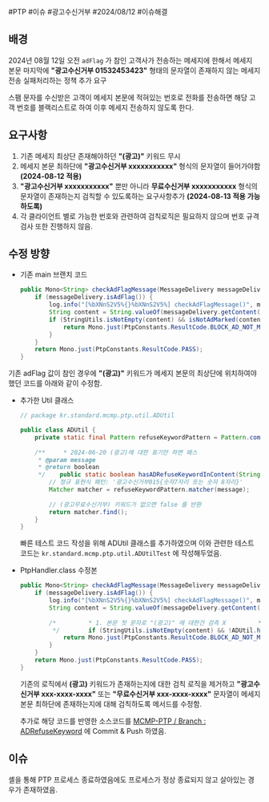 #PTP #이슈 #광고수신거부 #2024/08/12 #이슈해결


## 배경

2024년 08월 12일 오전 `adFlag` 가 참인 고객사가 전송하는 메세지에 한해서 메세지 본문 마지막에 **"광고수신거부 01532453423"** 형태의 문자열이 존재하지 않는  메세지 전송 실패처리하는 정책 추가 요구 

스팸 문자를 수신받은 고객이 메세지 본문에 적혀있는 번호로 전화를 전송하면 해당 고객 번호를 블랙리스트로 하여 이후 메세지 전송하지 않도록 한다.

## 요구사항

1. 기존 메세지 최상단 존재해야하던 **"(광고)"** 키워드 무시
2. 메세지 본문 최하단에 **"광고수신거부 xxxxxxxxxxx"** 형식의 문자열이 들어가야함 **(2024-08-12 적용)**
3. **"광고수신거부 xxxxxxxxxxx"** 뿐만 아니라 **무료수신거부 xxxxxxxxxxx** 형식의 문자열이 존재하는지 검칙할 수 있도록하는 요구사항추가  **(2024-08-13 적용 가능하도록)**
4. 각 클라이언트 별로 가능한 번호와 관련하여 검칙로직은 필요하지 않으며 번호 규격 검사 또한 진행하지 않음.

## 수정 방향

- 기존 main 브랜치 코드
	```java
	public Mono<String> checkAdFlagMessage(MessageDelivery messageDelivery) {  
		if (messageDelivery.isAdFlag()) {  
			log.info("[%bXNnS2V5%{}%bXNnS2V5%] checkAdFlagMessage()", messageDelivery.getUmsMsgId());  
			String content = String.valueOf(messageDelivery.getContent().get("message"));  
			if (StringUtils.isNotEmpty(content) && isNotAdMarked(content)) {  
				return Mono.just(PtpConstants.ResultCode.BLOCK_AD_NOT_MARKED);  
			}  
		}  
		return Mono.just(PtpConstants.ResultCode.PASS);  
	}
	```

기존 adFlag 값이 참인 경우에 **"(광고)"** 키워드가 메세지 본문의 최상단에 위치하여야 했던 코드를 아래와 같이 수정함.

- 추가한 Util 클래스
	```java
	// package kr.standard.mcmp.ptp.util.ADUtil
	
	public class ADUtil {  
	    private static final Pattern refuseKeywordPattern = Pattern.compile("(광고수신거부|무료수신거부)\\s?\\d{9,12}$");
	  
	    /**     * 2024-06-20 (광고)에 대한 표기만 하면 패스  
	     * @param message  
	     * @return boolean  
	     */    public static boolean hasADRefuseKeywordInContent(String message) {  
	        // 정규 표현식 패턴: '광고수신거부015{숫자7자리 또는 숫자 8자리}'  
	        Matcher matcher = refuseKeywordPattern.matcher(message);  
	  
	        // (광고무료수신거부) 키워드가 없으면 false 를 반환  
	        return matcher.find();  
	    }  
	}
	```

	빠른 테스트 코드 작성을 위해 ADUtil 클래스를 추가하였으며 이와 관련한 테스트 코드는 `kr.standard.mcmp.ptp.util.ADUtilTest` 에 작성해두었음.

- PtpHandler.class 수정본
	```java
	public Mono<String> checkAdFlagMessage(MessageDelivery messageDelivery) {  
	    if (messageDelivery.isAdFlag()) {  
	        log.info("[%bXNnS2V5%{}%bXNnS2V5%] checkAdFlagMessage()", messageDelivery.getUmsMsgId());  
	        String content = String.valueOf(messageDelivery.getContent().get("message"));  
	  
	        /*         * 1. 본문 첫 문자로 "(광고)" 에 대한건 검측 X         * 2. 메세지 하단에 "(광고수신거부)" 키워드는 검측해야함.  
	         */        if (StringUtils.isNotEmpty(content) && !ADUtil.hasADRefuseKeywordInContent(content)) {  
	            return Mono.just(PtpConstants.ResultCode.BLOCK_AD_NOT_MARKED);  
	        }  
	    }  
	    return Mono.just(PtpConstants.ResultCode.PASS);  
	}
	```

	기존의 로직에서 **(광고)** 키워드가 존재하는지에 대한 검칙 로직을 제거하고 **"광고수신거부 xxx-xxxx-xxxx"** 또는 **"무료수신거부 xxx-xxxx-xxxx"** 문자열이 메세지 본문 최하단에 존재하는지에 대해 검칙하도록 메서드를 수정함.

	추가로 해당 코드를 반영한 소스코드를 [MCMP-PTP / Branch : ADRefuseKeyword](https://github.com/stndrdntwrks/std-mcmp-ptp/tree/ADRefuseKeyword) 에 Commit & Push 하였음.

## 이슈

셸을 통해 PTP 프로세스 종료하였음에도 프로세스가 정상 종료되지 않고 살아있는 경우가 존재하였음.
